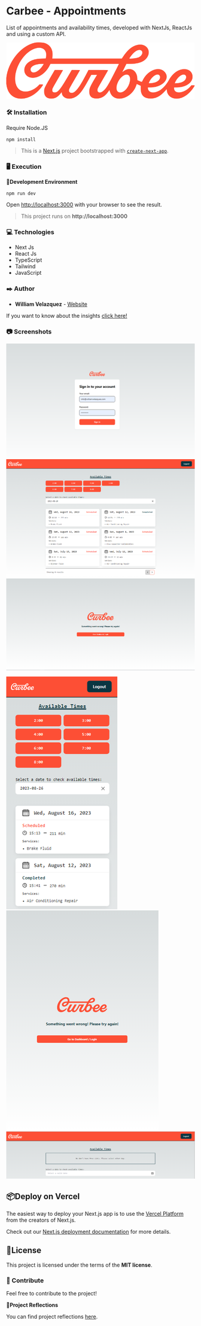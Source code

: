 # Carbee - Appointments

List of appointments and availability times, developed with NextJs, ReactJs and using a custom API.

![Carbee](./.readme-static/logo.svg)

### 🛠️ Installation

Require Node.JS
```
npm install
```
>This is a [Next.js](https://nextjs.org/) project bootstrapped with [`create-next-app`](https://github.com/vercel/next.js/tree/canary/packages/create-next-app).


### 🖥 Execution

📌**Development Environment**
```
npm run dev
```

Open [http://localhost:3000](http://localhost:3000) with your browser to see the result.
>This project runs on **http://localhost:3000**



### 💻 Technologies

  * Next Js
  * React Js
  * TypeScript
  * Tailwind
  * JavaScript

### ✒️ Author

* **William Velazquez** - [Website](https://williamvelazquez.com/)

If you want to know about the insights [click here!](https://github.com/WilliamVelazquez/carbee-appointments/pulse/monthly)


### 📷 Screenshots

![Login](./.readme-static/login-desktop.png)
![Dashboard](./.readme-static/dashboard-desktop.png)
![ErrorPage](./.readme-static/error-desktop.png)

![DashboardMobile](./.readme-static/dashboard-mobile.png)
![ErrorPage](./.readme-static/error-tablet.png)
![AvailabilityEmptyState](./.readme-static/availability-empty-state.png)

## 📦Deploy on Vercel

The easiest way to deploy your Next.js app is to use the [Vercel Platform](https://vercel.com/new?utm_medium=default-template&filter=next.js&utm_source=create-next-app&utm_campaign=create-next-app-readme) from the creators of Next.js.

Check out our [Next.js deployment documentation](https://nextjs.org/docs/deployment) for more details.

## 📄License

This project is licensed under the terms of the **MIT license**.


### 🎁 Contribute

Feel free to contribute to the project!

📌**Project Reflections**

You can find project reflections [here](./QUESTIONS.md).
